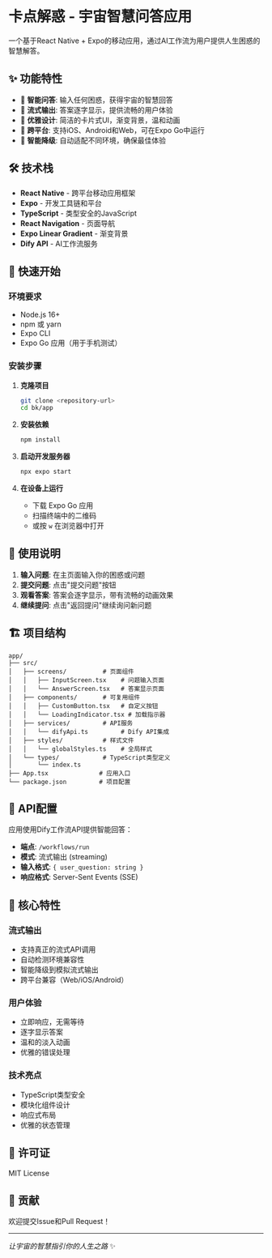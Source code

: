 # 卡点解惑 - 宇宙智慧问答应用

一个基于React Native + Expo的移动应用，通过AI工作流为用户提供人生困惑的智慧解答。

## ✨ 功能特性

- 🤔 **智能问答**: 输入任何困惑，获得宇宙的智慧回答
- 🌊 **流式输出**: 答案逐字显示，提供流畅的用户体验
- 🎨 **优雅设计**: 简洁的卡片式UI，渐变背景，温和动画
- 📱 **跨平台**: 支持iOS、Android和Web，可在Expo Go中运行
- 🔄 **智能降级**: 自动适配不同环境，确保最佳体验

## 🛠️ 技术栈

- **React Native** - 跨平台移动应用框架
- **Expo** - 开发工具链和平台
- **TypeScript** - 类型安全的JavaScript
- **React Navigation** - 页面导航
- **Expo Linear Gradient** - 渐变背景
- **Dify API** - AI工作流服务

## 🚀 快速开始

### 环境要求

- Node.js 16+
- npm 或 yarn
- Expo CLI
- Expo Go 应用（用于手机测试）

### 安装步骤

1. **克隆项目**
   ```bash
   git clone <repository-url>
   cd bk/app
   ```

2. **安装依赖**
   ```bash
   npm install
   ```

3. **启动开发服务器**
   ```bash
   npx expo start
   ```

4. **在设备上运行**
   - 下载 Expo Go 应用
   - 扫描终端中的二维码
   - 或按 `w` 在浏览器中打开

## 📱 使用说明

1. **输入问题**: 在主页面输入你的困惑或问题
2. **提交问题**: 点击"提交问题"按钮
3. **观看答案**: 答案会逐字显示，带有流畅的动画效果
4. **继续提问**: 点击"返回提问"继续询问新问题

## 🏗️ 项目结构

```
app/
├── src/
│   ├── screens/          # 页面组件
│   │   ├── InputScreen.tsx    # 问题输入页面
│   │   └── AnswerScreen.tsx   # 答案显示页面
│   ├── components/       # 可复用组件
│   │   ├── CustomButton.tsx   # 自定义按钮
│   │   └── LoadingIndicator.tsx # 加载指示器
│   ├── services/         # API服务
│   │   └── difyApi.ts         # Dify API集成
│   ├── styles/           # 样式文件
│   │   └── globalStyles.ts    # 全局样式
│   └── types/            # TypeScript类型定义
│       └── index.ts
├── App.tsx              # 应用入口
└── package.json         # 项目配置
```

## 🔧 API配置

应用使用Dify工作流API提供智能回答：

- **端点**: `/workflows/run`
- **模式**: 流式输出 (streaming)
- **输入格式**: `{ user_question: string }`
- **响应格式**: Server-Sent Events (SSE)

## 🌟 核心特性

### 流式输出
- 支持真正的流式API调用
- 自动检测环境兼容性
- 智能降级到模拟流式输出
- 跨平台兼容（Web/iOS/Android）

### 用户体验
- 立即响应，无需等待
- 逐字显示答案
- 温和的淡入动画
- 优雅的错误处理

### 技术亮点
- TypeScript类型安全
- 模块化组件设计
- 响应式布局
- 优雅的状态管理

## 📄 许可证

MIT License

## 🤝 贡献

欢迎提交Issue和Pull Request！

---

*让宇宙的智慧指引你的人生之路* ✨
